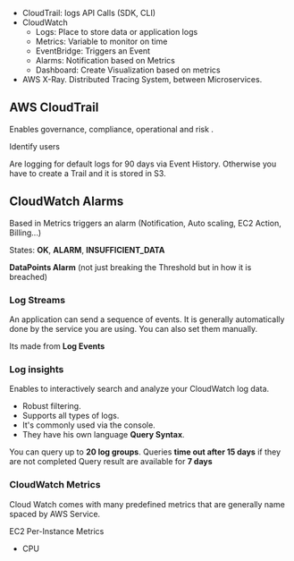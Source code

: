 - CloudTrail: logs API Calls (SDK, CLI)
- CloudWatch
	- Logs: Place to store data or application logs
	- Metrics: Variable to monitor on time
	- EventBridge: Triggers an Event
	- Alarms: Notification based on Metrics
	- Dashboard: Create Visualization based on metrics
- AWS X-Ray. Distributed Tracing System, between Microservices. 

## AWS CloudTrail
Enables governance, compliance, operational and risk .

Identify users

Are logging for default logs for 90 days via Event History. Otherwise you have to create a Trail and it is stored in S3.

## CloudWatch Alarms

Based in Metrics triggers an alarm (Notification, Auto scaling, EC2 Action, Billing...)

States: **OK**, **ALARM**, **INSUFFICIENT_DATA**

**DataPoints Alarm** (not just breaking the Threshold but in how it is breached)

### Log Streams

An application can send a sequence of events. It is generally automatically done by the service you are using. You can also set them manually.

Its made from **Log Events** 

### Log insights
Enables to interactively search and analyze your CloudWatch log data.

- Robust filtering.
- Supports all types of logs.
- It's commonly used via the console. 
- They have his own language **Query Syntax**.

You can query up to **20 log groups**.
Queries **time out after 15 days** if they are not completed
Query result are available for **7 days**

### CloudWatch Metrics 
Cloud Watch comes with many predefined metrics that are generally name spaced by AWS Service. 

EC2 Per-Instance Metrics

- CPU



